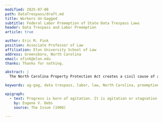 ```yaml
---
modified: 2025-07-08
path: DataTrespass/draft.md
title: Workers Un-Gagged
subtitle: Federal Labor Preemption of State Data Trespass Laws
header: Data Trespass and Labor Preemption
article: true

author: Eric M. Fink
position: Associate Professor of Law
affiliation: Elon University School of Law
address: Greensboro, North Carolina
email: efink@elon.edu
thanks: Thanks for nothing.

abstract: |
  The North Carolina Property Protection Act creates a civil cause of action against "Any person who intentionally gains access to the nonpublic areas of another's premises and engages in an act that exceeds the person's authority to enter those areas …". The statute specifically targets employees who engage in unauthorized recording or other data collection on the employer's premises. At least some of the employee activity subject to civil liability under these statutes is protected under federal labor and employment laws. The Supremacy Clause dictates that this conflict must be resolved in favor of federal law. To ensure that the prospect of costly litigation and damages does not penalize employees for, or deter them from, exercising their rights under federal law, preemption should apply to any NCPPA claims arising from employee conduct that is even arguably protected.

keywords: ag-gag, data trespass, labor, law, North Carolina, preemption

epigraph:
  - text: Progress is born of agitation. It is agitation or stagnation.
    by: Eugene V. Debs
    source: The Issue (1908)

---
```

